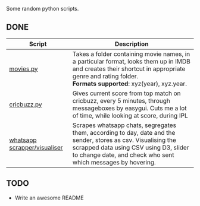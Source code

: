 Some random python scripts.

## DONE

|Script | Description|
|--- |---|
|[movies.py](https://github.com/Freelancer-98/Scripts/blob/master/movies.py) | Takes a folder containing movie names, in a particular format, looks them up in IMDB and creates their shortcut in appropriate genre and rating folder.<br>**Formats supported**: xyz(year), xyz.year.|
|[cricbuzz.py](https://github.com/Freelancer-98/Scripts/blob/master/cricbuzz.py) | Gives current score from top match on cricbuzz, every 5 minutes, through messageboxes by easygui. Cuts me a lot of time, while looking at score, during IPL|
|[whatsapp scrapper/visualiser](https://github.com/Freelancer-98/Scripts/tree/master/whatsapp) |Scrapes whatsapp chats, segregates them, according to day, date and the sender, stores as csv.  Visualising the scrapped data using CSV using D3, slider to change date, and check who sent which messages by hovering.|

## TODO
- Write an  awesome README